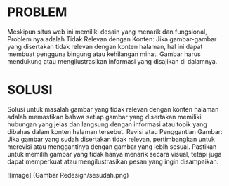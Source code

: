 # PROBLEM
Meskipun situs web ini memiliki desain yang menarik dan fungsional, Problem nya adalah Tidak Relevan dengan Konten: Jika gambar-gambar yang disertakan tidak relevan dengan konten halaman, hal ini dapat membuat pengguna bingung atau kehilangan minat. Gambar harus mendukung atau mengilustrasikan informasi yang disajikan di dalamnya.










# SOLUSI
Solusi untuk masalah gambar yang tidak relevan dengan konten halaman adalah memastikan bahwa setiap gambar yang disertakan memiliki hubungan yang jelas dan langsung dengan informasi atau topik yang dibahas dalam konten halaman tersebut.
Revisi atau Penggantian Gambar: Jika gambar yang sudah disertakan tidak relevan, pertimbangkan untuk merevisi atau menggantinya dengan gambar yang lebih sesuai. Pastikan untuk memilih gambar yang tidak hanya menarik secara visual, tetapi juga dapat memperkuat atau mengilustrasikan pesan yang ingin disampaikan.










![image] (Gambar Redesign/sesudah.png)


